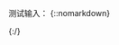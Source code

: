 

测试输入：
{::nomarkdown}
<script>
	a=document.currentScript.parentNode
	a.insertAdjacentHTML('beforeEnd', '<input />')
	a.lastChild.oninput=(e)=>{
		a.insertAdjacentHTML('beforeEnd',e.target.value)
		console.log(e.target.value)
	}
</script>
{:/}
